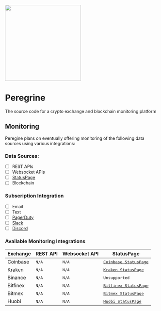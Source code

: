 <img src="http://clipart-library.com/new_gallery/falcon-clipart-39.gif" data-canonical-src="http://clipart-library.com/new_gallery/falcon-clipart-39.gif" width="250" height="250" />

# Peregrine
The source code for a crypto exchange and blockchain monitoring platform

## Monitoring
Peregine plans on eventually offering monitoring of the following data sources using various integrations:
### Data Sources:
- [ ] REST APIs
- [ ] Websocket APIs
- [ ] [StatusPage](https://www.atlassian.com/software/statuspage)
- [ ] Blockchain

### Subscription Integration
- [ ] Email
- [ ] Text
- [ ] [PagerDuty](https://www.pagerduty.com/)
- [ ] [Slack](https://slack.com/)
- [ ] [Discord](https://discord.com/)

### Available Monitoring Integrations
Exchange      | REST API                 | Websocket API            | StatusPage
------------- | ------------------------ | ------------------------ | -----------------------
Coinbase      | <kbd>N/A</kbd>           | <kbd>N/A</kbd>           | <kbd>[Coinbase StatusPage](http://status.coinbase.com/)</kbd>
Kraken        | <kbd>N/A</kbd>           | <kbd>N/A</kbd>           | <kbd>[Kraken StatusPage](https://status.kraken.com/)</kbd>
Binance       | <kbd>N/A</kbd>           | <kbd>N/A</kbd>           | <kbd>Unsupported</kbd>
Bitfinex      | <kbd>N/A</kbd>           | <kbd>N/A</kbd>           | <kbd>[Bitfinex StatusPage](https://bitfinex.statuspage.io/)</kbd>
Bitmex        | <kbd>N/A</kbd>           | <kbd>N/A</kbd>           | <kbd>[Bitmex StatusPage](https://status.bitmex.com/)</kbd>
Huobi         | <kbd>N/A</kbd>           | <kbd>N/A</kbd>           | <kbd>[Huobi StatusPage](https://status.huobigroup.com/)</kbd>
